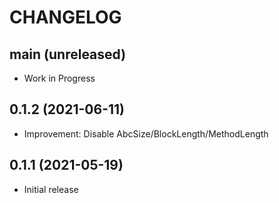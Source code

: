 # CHANGELOG

## main (unreleased)
- Work in Progress

## 0.1.2 (2021-06-11)
- Improvement: Disable AbcSize/BlockLength/MethodLength

## 0.1.1 (2021-05-19)
- Initial release
